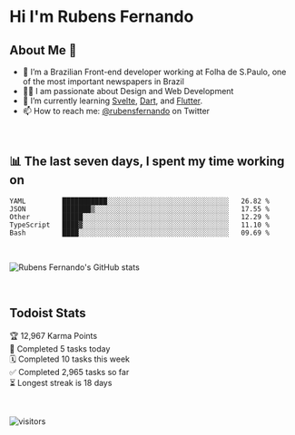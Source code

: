 # Hi I'm Rubens Fernando

## About Me 🚀

- 🌱 I’m a Brazilian Front-end developer working at Folha de S.Paulo, one of the most important newspapers in Brazil
- 👨‍💻 I am passionate about Design and Web Development
- 📖 I’m currently learning [Svelte](https://svelte.dev/), [Dart](https://dart.dev/), and [Flutter](https://flutter.dev/).
- 📫 How to reach me: [@rubensfernando](https://twitter.com/rubensfernando) on Twitter

<br />

## 📊 The last seven days, I spent my time working on

<!--START_SECTION:waka-->
```text
YAML         ███████████░░░░░░░░░░░░░░░░░░░░░░░░░░░░░░   26.82 % 
JSON         ███████▒░░░░░░░░░░░░░░░░░░░░░░░░░░░░░░░░░   17.55 % 
Other        █████░░░░░░░░░░░░░░░░░░░░░░░░░░░░░░░░░░░░   12.29 % 
TypeScript   ████▓░░░░░░░░░░░░░░░░░░░░░░░░░░░░░░░░░░░░   11.10 % 
Bash         ████░░░░░░░░░░░░░░░░░░░░░░░░░░░░░░░░░░░░░   09.69 % 
```
<!--END_SECTION:waka-->

<br />

![Rubens Fernando's GitHub stats](https://github-readme-stats.vercel.app/api?username=rubensfernando&show_icons=true&hide_border=true)

<br />

## Todoist Stats

<!-- TODO-IST:START -->
🏆  12,967 Karma Points           
🌸  Completed 5 tasks today           
🗓  Completed 10 tasks this week           
✅  Completed 2,965 tasks so far           
⏳  Longest streak is 18 days
<!-- TODO-IST:END -->

<br>

![visitors](https://visitor-badge.laobi.icu/badge?page_id=rubensfernando.rubensfernando)
